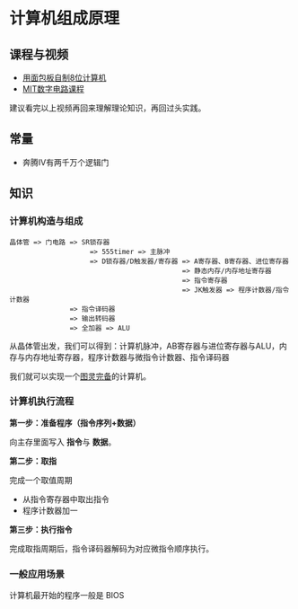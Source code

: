 # 计算机组成原理

## 课程与视频

- [用面包板自制8位计算机](https://www.youtube.com/user/eaterbc/videos)
- [MIT数字电路课程](http://163.lu/8s2QM0)

建议看完以上视频再回来理解理论知识，再回过头实践。

## 常量

- 奔腾IV有两千万个逻辑门

## 知识

### 计算机构造与组成

```
晶体管 => 门电路 => SR锁存器
                    => 555timer => 主脉冲
                    => D锁存器/D触发器/寄存器 => A寄存器、B寄存器、进位寄存器
                                           => 静态内存/内存地址寄存器
                                           => 指令寄存器
                                           => JK触发器 => 程序计数器/指令计数器
               => 指令译码器
               => 输出转码器
               => 全加器 => ALU
```               

从晶体管出发，我们可以得到：计算机脉冲，AB寄存器与进位寄存器与ALU，内存与内存地址寄存器，程序计数器与微指令计数器、指令译码器

我们就可以实现一个[图灵完备](https://www.zhihu.com/question/20115374)的计算机。

### 计算机执行流程

**第一步：准备程序（指令序列+数据）**

向主存里面写入 **指令**与 **数据**。

**第二步：取指**

完成一个取值周期

- 从指令寄存器中取出指令
- 程序计数器加一

**第三步：执行指令**

完成取指周期后，指令译码器解码为对应微指令顺序执行。

### 一般应用场景

计算机最开始的程序一般是 BIOS

